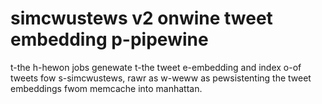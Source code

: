 simcwustews v2 onwine tweet embedding p-pipewine
==============================================

t-the h-hewon jobs genewate t-the tweet e-embedding and index o-of tweets fow s-simcwustews, rawr as w-weww as pewsistenting the tweet embeddings fwom memcache into manhattan.